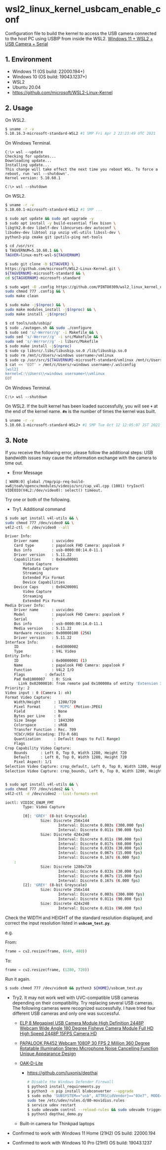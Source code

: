 # wsl2_linux_kernel_usbcam_enable_conf
Configuration file to build the kernel to access the USB camera connected to the host PC using USBIP from inside the WSL2.
[Windows 11 + WSL2 + USB Camera + Serial](https://zenn.dev/pinto0309/articles/0723ae46501beb)

## 1. Environment
- Windows 11 (OS build: 22000.194+)
- Windows 10 (OS build: 19043.1237+)
- WSL2
- Ubuntu 20.04
- https://github.com/microsoft/WSL2-Linux-Kernel

## 2. Usage
On WSL2.
```bash
$ uname -r -v
5.10.16.3-microsoft-standard-WSL2 #1 SMP Fri Apr 2 22:23:49 UTC 2021
```
On Windows Terminal.
```shell
C:\> wsl --update
Checking for updates...
Downloading update...
Installing update...
This change will take effect the next time you reboot WSL. To force a reboot, run 'wsl --shutdown'.
Kernel version: 5.10.60.1

C:\> wsl --shutdown
```
On WSL2.
```bash
$ uname -r -v
5.10.60.1-microsoft-standard-WSL2 #1 SMP ...

$ sudo apt update && sudo apt upgrade -y
$ sudo apt install -y build-essential flex bison \
libgtk2.0-dev libelf-dev libncurses-dev autoconf \
libudev-dev libtool zip unzip v4l-utils libssl-dev \
python3-pip cmake git iputils-ping net-tools

$ cd /usr/src
$ TAGVERNUM=5.10.60.1 && \
TAGVER=linux-msft-wsl-${TAGVERNUM}

$ sudo git clone -b ${TAGVER} \
https://github.com/microsoft/WSL2-Linux-Kernel.git \
${TAGVERNUM}-microsoft-standard && \
cd ${TAGVERNUM}-microsoft-standard

$ sudo wget -O .config https://github.com/PINTO0309/wsl2_linux_kernel_usbcam_enable_conf/raw/main/${TAGVER}/config && \
sudo chmod 777 .config && \
sudo make clean

$ sudo make -j$(nproc) && \
sudo make modules_install -j$(nproc) && \
sudo make install -j$(nproc)

$ cd tools/usb/usbip/
$ sudo ./autogen.sh && sudo ./configure
$ sudo sed 's/-Werror//g' -i Makefile && \
sudo sed 's/-Werror//g' -i src/Makefile && \
sudo sed 's/-Werror//g' -i libsrc/Makefile
$ sudo make install -j$(nproc)
$ sudo cp libsrc/.libs/libusbip.so.0 /lib/libusbip.so.0
$ sudo rm /mnt/c/Users/<windows username>/vmlinux
$ sudo cp /usr/src/${TAGVERNUM}-microsoft-standard/vmlinux /mnt/c/Users/<windows username>/
$ cat << 'EOT' > /mnt/c/Users/<windows username>/.wslconfig
[wsl2]
kernel=C:\\Users\\<windows username>\\vmlinux
EOT
```
On Windows Terminal.
```shell
C:\> wsl --shutdown
```
On WSL2. If the built kernel has been loaded successfully, you will see **`+`** at the end of the kernel name. **`#n`** is the number of times the kernel was built.
```bash
$ uname -r -v
5.10.60.1-microsoft-standard-WSL2+ #1 SMP Tue Oct 12 12:05:07 JST 2021
```
## 3. Note
If you receive the following error, please follow the additional steps: USB bandwidth issues may cause the information exchange with the camera to time out.
- Error Message
```
[ WARN:0] global /tmp/pip-req-build-xw6jtoah/opencv/modules/videoio/src/cap_v4l.cpp (1001) tryIoctl VIDEOIO(V4L2:/dev/video0): select() timeout.
```

Try one or both of the following.

- Try1. Additional command
```bash
$ sudo apt install v4l-utils && \
sudo chmod 777 /dev/video0 && \
v4l2-ctl -d /dev/video0 --all

Driver Info:
	Driver name      : uvcvideo
	Card type        : papalook FHD Camera: papalook F
	Bus info         : usb-0000:00:14.0-11.1
	Driver version   : 5.11.22
	Capabilities     : 0x84a00001
		Video Capture
		Metadata Capture
		Streaming
		Extended Pix Format
		Device Capabilities
	Device Caps      : 0x04200001
		Video Capture
		Streaming
		Extended Pix Format
Media Driver Info:
	Driver name      : uvcvideo
	Model            : papalook FHD Camera: papalook F
	Serial           : 
	Bus info         : usb-0000:00:14.0-11.1
	Media version    : 5.11.22
	Hardware revision: 0x00000100 (256)
	Driver version   : 5.11.22
Interface Info:
	ID               : 0x03000002
	Type             : V4L Video
Entity Info:
	ID               : 0x00000001 (1)
	Name             : papalook FHD Camera: papalook F
	Function         : V4L2 I/O
	Flags         : default
	Pad 0x01000007   : 0: Sink
	  Link 0x02000010: from remote pad 0x100000a of entity 'Extension 3': Data, Enabled, Immutable
Priority: 2
Video input : 0 (Camera 1: ok)
Format Video Capture:
	Width/Height      : 1280/720
	Pixel Format      : 'MJPG' (Motion-JPEG)
	Field             : None
	Bytes per Line    : 0
	Size Image        : 1843200
	Colorspace        : sRGB
	Transfer Function : Rec. 709
	YCbCr/HSV Encoding: ITU-R 601
	Quantization      : Default (maps to Full Range)
	Flags             : 
Crop Capability Video Capture:
	Bounds      : Left 0, Top 0, Width 1280, Height 720
	Default     : Left 0, Top 0, Width 1280, Height 720
	Pixel Aspect: 1/1
Selection Video Capture: crop_default, Left 0, Top 0, Width 1280, Height 720, Flags: 
Selection Video Capture: crop_bounds, Left 0, Top 0, Width 1280, Height 720, Flags: 


$ sudo apt install v4l-utils && \
sudo chmod 777 /dev/video2 && \
v4l2-ctl -d /dev/video2 --list-formats-ext

ioctl: VIDIOC_ENUM_FMT
        Type: Video Capture

        [0]: 'GREY' (8-bit Greyscale)
                Size: Discrete 256x144
                        Interval: Discrete 0.003s (300.000 fps)
                        Interval: Discrete 0.011s (90.000 fps)
                Size: Discrete 424x240
                        Interval: Discrete 0.011s (90.000 fps)
                        Interval: Discrete 0.017s (60.000 fps)
                        Interval: Discrete 0.033s (30.000 fps)
                        Interval: Discrete 0.067s (15.000 fps)
                        Interval: Discrete 0.167s (6.000 fps)
    :
                Size: Discrete 1280x720
                        Interval: Discrete 0.033s (30.000 fps)
                        Interval: Discrete 0.067s (15.000 fps)
                        Interval: Discrete 0.167s (6.000 fps)
        [2]: 'GREY' (8-bit Greyscale)
                Size: Discrete 256x144
                        Interval: Discrete 0.003s (300.000 fps)
                        Interval: Discrete 0.011s (90.000 fps)
                Size: Discrete 424x240
                        Interval: Discrete 0.011s (90.000 fps)
```
Check the WIDTH and HEIGHT of the standard resolution displayed, and correct the input resolution listed in **`usbcam_test.py`**.

e.g.

From:
```python
frame = cv2.resize(frame, (640, 480))
```
To:
```python
frame = cv2.resize(frame, (1280, 720))
```
Run it again.
```bash
$ sudo chmod 777 /dev/video0 && python3 ${HOME}/usbcam_test.py
```

- Try2. It may not work well with UVC-compatible USB cameras depending on their compatibility. Try replacing several USB cameras. The following cameras were recognized successfully. I have tried four different USB cameras and only one was successful.

  - [ELP 8 Megapixel USB Camera Module High Definition 2448P Webcam Wide Angle 180 Degree Fisheye Camera Module Full HD High Speed 2448P 15FPS Camera HD](https://www.amazon.co.jp/ELP-USB%E3%82%AB%E3%83%A1%E3%83%A9%E3%83%A2%E3%82%B8%E3%83%A5%E3%83%BC%E3%83%AB-%E3%83%95%E3%83%AA%E3%83%BC%E3%83%89%E3%83%A9%E3%82%A4%E3%83%90%E3%83%BC%E3%82%A6%E3%82%A7%E3%83%96-VR%E3%82%AB%E3%83%A1%E3%83%A9%EF%BC%88%E3%83%A2%E3%83%87%E3%83%AB%EF%BC%9AELP-USB8MP02G-L180-JP%EF%BC%89/dp/B08FDJW3HS?language=en_US&th=1)
  - [PAPALOOK PA452 Webcam 1080P 30 FPS 2 Million 360 Degree Rotatable Illumination Stereo Microphone Noise Cancelling Function Unique Appearance Design](https://www.amazon.co.jp/PAPALOOK-PA452-%E3%82%A6%E3%82%A7%E3%83%96%E3%82%AB%E3%83%A1%E3%83%A9-360%E5%BA%A6%E5%9B%9E%E8%BB%A2%E5%8F%AF%E8%83%BD-%E3%82%A4%E3%83%AB%E3%83%9F%E3%83%8D%E3%83%BC%E3%82%B7%E3%83%A7%E3%83%B3%E4%BB%98%E3%81%8D/dp/B01LXHPJ5Z/ref=sr_1_4?__mk_ja_JP=%E3%82%AB%E3%82%BF%E3%82%AB%E3%83%8A&dchild=1&keywords=PA452+pro&qid=1634110776&s=computers&sr=1-4)

  - [OAK-D-Lite](https://www.kickstarter.com/projects/opencv/opencv-ai-kit-oak-depth-camera-4k-cv-edge-object-detection?lang=en)
    - https://github.com/luxonis/depthai
      ```bash
      # Disable the Windows Defender Firewall
      $ python3 install_requirements.py
      $ python3 -m pip install blobconverter --upgrade
      $ sudo echo 'SUBSYSTEM=="usb", ATTRS{idVendor}=="03e7", MODE="0666"' | \
      sudo tee /etc/udev/rules.d/80-movidius.rules
      $ service udev restart
      $ sudo udevadm control --reload-rules && sudo udevadm trigger
      $ python3 depthai_demo.py
      ```
  - Built-in camera for Thinkpad laptops
- Confirmed to work with Windows 11 Home (21H2) OS build: 22000.194
- Confirmed to work with Windows 10 Pro (21H1) OS build: 19043.1237

